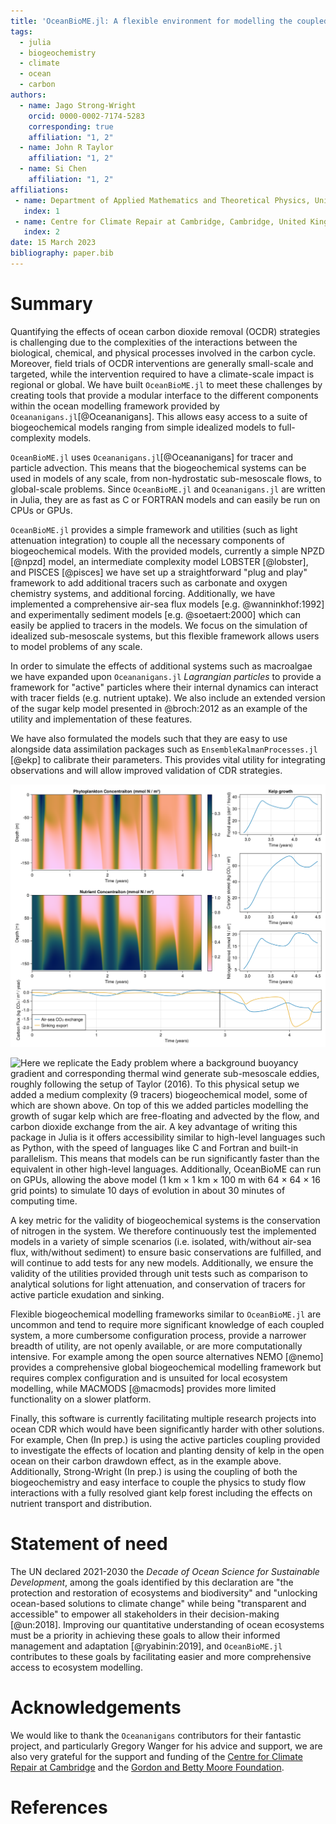 ```yaml
---
title: 'OceanBioME.jl: A flexible environment for modelling the coupled interactions between ocean biogeochemistry and physics'
tags:
  - julia
  - biogeochemistry
  - climate
  - ocean
  - carbon
authors:
  - name: Jago Strong-Wright
    orcid: 0000-0002-7174-5283
    corresponding: true
    affiliation: "1, 2"
  - name: John R Taylor
    affiliation: "1, 2"
  - name: Si Chen
    affiliation: "1, 2"
affiliations:
 - name: Department of Applied Mathematics and Theoretical Physics, University of Cambridge, Cambridge, United Kingdom
   index: 1
 - name: Centre for Climate Repair at Cambridge, Cambridge, United Kingdom
   index: 2
date: 15 March 2023
bibliography: paper.bib
---
```


# Summary

Quantifying the effects of ocean carbon dioxide removal (OCDR) strategies is challenging due to the complexities of the interactions between the biological, chemical, and physical processes involved in the carbon cycle. Moreover, field trials of OCDR interventions are generally small-scale and targeted, while the intervention required to have a climate-scale impact is regional or global. We have built ``OceanBioME.jl`` to meet these challenges by creating tools that provide a modular interface to the different components within the ocean modelling framework provided by ``Oceananigans.jl``[@Oceananigans]. This allows easy access to a suite of biogeochemical models ranging from simple idealized models to full-complexity models. 

``OceanBioME.jl`` uses ``Oceananigans.jl``[@Oceananigans] for tracer and particle advection. This means that the biogeochemical systems can be used in models of any scale, from non-hydrostatic sub-mesoscale flows, to global-scale problems. Since ``OceanBioME.jl`` and ``Oceananigans.jl`` are written in Julia, they are as fast as C or FORTRAN models and can easily be run on CPUs or GPUs.

``OceanBioME.jl`` provides a simple framework and utilities (such as light attenuation integration) to couple all the necessary components of biogeochemical models. With the provided models, currently a simple NPZD [@npzd] model, an intermediate complexity model LOBSTER [@lobster], and PISCES [@pisces] we have set up a straightforward "plug and play" framework to add additional tracers such as carbonate and oxygen chemistry systems, and additional forcing. Additionally, we have implemented a comprehensive air-sea flux models [e.g. @wanninkhof:1992] and experimentally sediment models [e.g. @soetaert:2000] which can easily be applied to tracers in the models. We focus on the simulation of idealized sub-mesoscale systems, but this flexible framework allows users to model problems of any scale.

In order to simulate the effects of additional systems such as macroalgae we have expanded upon ``Oceananigans.jl`` *Lagrangian particles* to provide a framework for "active" particles where their internal dynamics can interact with tracer fields (e.g. nutrient uptake). We also include an extended version of the sugar kelp model presented in @broch:2012 as an example of the utility and implementation of these features. 

We have also formulated the models such that they are easy to use alongside data assimilation packages such as ``EnsembleKalmanProcesses.jl`` [@ekp] to calibrate their parameters. This provides vital utility for integrating observations and will allow improved validation of CDR strategies.

![Here we show the results of a 1D column model, forced by idealised light and mixing, which qualitatively reproduces the biogeochemical cycles in the North Atlantic. We then add kelp (500 frond / m² in the top 50 m of water) in December of the 3ʳᵈ year which causes an increase in air-sea carbon dioxide exchange and sinking export, as well as a change in the phytoplankton growth cycle. Plots made with `Makie` [@makie].](column_example.png)

![Here we replicate the Eady problem where a background buoyancy gradient and corresponding thermal wind generate sub-mesoscale eddies, roughly following the setup of Taylor (2016). To this physical setup we added a medium complexity (9 tracers) biogeochemical model, some of which are shown above. On top of this we added particles modelling the growth of sugar kelp which are free-floating and advected by the flow, and carbon dioxide exchange from the air. A key advantage of writing this package in Julia is it offers accessibility similar to high-level languages such as Python, with the speed of languages like C and Fortran and built-in parallelism. This means that models can be run significantly faster than the equivalent in other high-level languages. Additionally, OceanBioME can run on GPUs, allowing the above model (1 km × 1 km × 100 m with 64 × 64 × 16 grid points) to simulate 10 days of evolution in about 30 minutes of computing time.](eady_example.png)

A key metric for the validity of biogeochemical systems is the conservation of nitrogen in the system. We therefore continuously test the implemented models in a variety of simple scenarios (i.e. isolated, with/without air-sea flux, with/without sediment) to ensure basic conservations are fulfilled, and will continue to add tests for any new models. Additionally, we ensure the validity of the utilities provided through unit tests such as comparison to analytical solutions for light attenuation, and conservation of tracers for active particle exudation and sinking.

Flexible biogeochemical modelling frameworks similar to ``OceanBioME.jl`` are uncommon and tend to require more significant knowledge of each coupled system, a more cumbersome configuration process, provide a narrower breadth of utility, are not openly available, or are more computationally intensive. For example among the open source alternatives NEMO [@nemo] provides a comprehensive global biogeochemical modelling framework but requires complex configuration and is unsuited for local ecosystem modelling, while MACMODS [@macmods] provides more limited functionality on a slower platform.

Finally, this software is currently facilitating multiple research projects into ocean CDR which would have been significantly harder with other solutions. For example, Chen (In prep.) is using the active particles coupling provided to investigate the effects of location and planting density of kelp in the open ocean on their carbon drawdown effect, as in the example above. Additionally, Strong-Wright (In prep.) is using the coupling of both the biogeochemistry and easy interface to couple the physics to study flow interactions with a fully resolved giant kelp forest including the effects on nutrient transport and distribution.

[comment]: <> (Not convinved we need this section since Oceananigans doesn't have one, the above is already about the same length as their paper, and it doesn't really flow)
# Statement of need

The UN declared 2021-2030 the *Decade of Ocean Science for Sustainable Development*, among the goals identified by this declaration are "the protection and restoration of ecosystems and biodiversity" and "unlocking ocean-based solutions to climate change" while being "transparent and accessible" to empower all stakeholders in their decision-making [@un:2018]. Improving our quantitative understanding of ocean ecosystems must be a priority in achieving these goals to allow their informed management and adaptation [@ryabinin:2019], and ``OceanBioME.jl`` contributes to these goals by facilitating easier and more comprehensive access to ecosystem modelling. 

# Acknowledgements

We would like to thank the ``Oceananigans`` contributors for their fantastic project, and particularly Gregory Wanger for his advice and support, we are also very grateful for the support and funding of the [Centre for Climate Repair at Cambridge](https://www.climaterepair.cam.ac.uk/) and the [Gordon and Betty Moore Foundation](https://www.moore.org/).

# References
